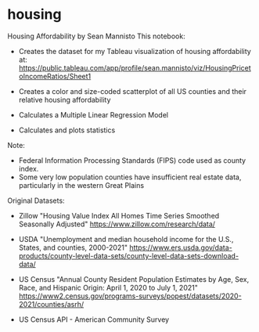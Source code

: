# housing

Housing Affordability by Sean Mannisto
This notebook:

- Creates the dataset for my Tableau visualization of housing affordability at: https://public.tableau.com/app/profile/sean.mannisto/viz/HousingPricetoIncomeRatios/Sheet1

- Creates a color and size-coded scatterplot of all US counties and their relative housing affordability

- Calculates a Multiple Linear Regression Model

- Calculates and plots statistics




Note:

- Federal Information Processing Standards (FIPS) code used as county index.
- Some very low population counties have insufficient real estate data, particularly in the western Great Plains



Original Datasets:

- Zillow "Housing Value Index All Homes Time Series Smoothed Seasonally Adjusted" https://www.zillow.com/research/data/

- USDA "Unemployment and median household income for the U.S., States, and counties, 2000-2021" https://www.ers.usda.gov/data-products/county-level-data-sets/county-level-data-sets-download-data/

- US Census "Annual County Resident Population Estimates by Age, Sex, Race, and Hispanic Origin: April 1, 2020 to July 1, 2021" https://www2.census.gov/programs-surveys/popest/datasets/2020-2021/counties/asrh/

- US Census API - American Community Survey

